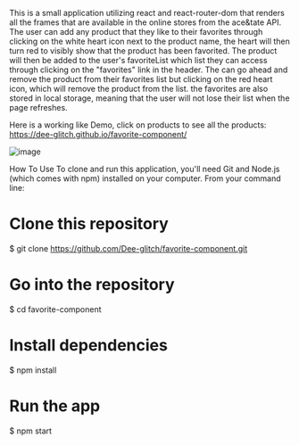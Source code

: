 This is a small application utilizing react and react-router-dom that renders all the frames that are available in the online stores from the ace&tate API. The user can add any product that they like to their favorites through clicking on the white heart icon next to the product name, the heart will then turn red to visibly show that the product has been favorited. The product will then be added to the user's favoriteList which list they can access through clicking on the "favorites" link in the header. The can go ahead and remove the product from their favorites list but clicking on the red heart icon, which will remove the product from the list. the favorites are also stored in local storage, meaning that the user will not lose their list when the page refreshes.

Here is a working like Demo, click on products to see all the products: https://dee-glitch.github.io/favorite-component/

![image](https://user-images.githubusercontent.com/71313732/127999116-7e1707ab-5e95-40dc-a5af-2d7619acb391.png)

How To Use
To clone and run this application, you'll need Git and Node.js (which comes with npm) installed on your computer. From your command line:

# Clone this repository
$ git clone https://github.com/Dee-glitch/favorite-component.git

# Go into the repository
$ cd favorite-component

# Install dependencies
$ npm install

# Run the app
$ npm start

